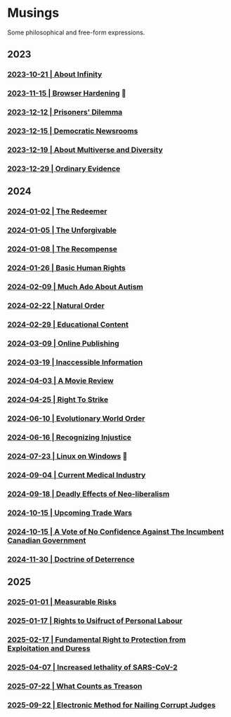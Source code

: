 # Musings

Some philosophical and free-form expressions.

## 2023

### [2023-10-21 | About Infinity](https://github.com/my-realm/musings/blob/main/about-infinity.md)

### [2023-11-15 | Browser Hardening](https://github.com/my-realm/musings/blob/main/browser-hardening.md) :high_brightness:

### [2023-12-12 | Prisoners' Dilemma](https://github.com/my-realm/musings/blob/main/prisoners-dilemma.md)

### [2023-12-15 | Democratic Newsrooms](https://github.com/my-realm/musings/blob/main/democratic-newsrooms.md)

### [2023-12-19 | About Multiverse and Diversity](https://github.com/my-realm/musings/blob/main/about-multiverse-and-diversity.md)

### [2023-12-29 | Ordinary Evidence](https://github.com/my-realm/musings/blob/main/ordinary-evidence.md)


## 2024

### [2024-01-02 | The Redeemer](https://github.com/my-realm/musings/blob/main/the-redeemer.md)

### [2024-01-05 | The Unforgivable](https://github.com/my-realm/musings/blob/main/the-unforgivable.md)

### [2024-01-08 | The Recompense](https://github.com/my-realm/musings/blob/main/the-recompense.md)

### [2024-01-26 | Basic Human Rights](https://github.com/my-realm/musings/blob/main/basic-human-rights.md)

### [2024-02-09 | Much Ado About Autism](https://github.com/my-realm/musings/blob/main/much-ado-about-autism.md)

### [2024-02-22 | Natural Order](https://github.com/my-realm/musings/blob/main/natural-order.md)

### [2024-02-29 | Educational Content](https://github.com/my-realm/musings/blob/main/educational-content.md)

### [2024-03-09 | Online Publishing](https://github.com/my-realm/musings/blob/main/online-publishing.md)

### [2024-03-19 | Inaccessible Information](https://github.com/my-realm/musings/blob/main/inaccessible-information.md)

### [2024-04-03 | A Movie Review](https://github.com/my-realm/musings/blob/main/a-movie-review.md)

### [2024-04-25 | Right To Strike](https://github.com/my-realm/musings/blob/main/right-to-strike.md)

### [2024-06-10 | Evolutionary World Order](https://github.com/my-realm/musings/blob/main/evolutionary-world-order.md)

### [2024-06-16 | Recognizing Injustice](https://github.com/my-realm/musings/blob/main/recognizing-injustice.md)

### [2024-07-23 | Linux on Windows](https://github.com/my-realm/musings/blob/main/linux-on-windows.md) :high_brightness: 

### [2024-09-04 | Current Medical Industry](https://github.com/my-realm/musings/blob/main/current-medical-industry.md#foundational-faults-and-flaws-within-corporate-policies-of-medical-and-healthcare-providers-in-india)

### [2024-09-18 | Deadly Effects of Neo-liberalism](https://github.com/my-realm/musings/blob/main/deadly-effects-of-neoliberalism.md)

### [2024-10-15 | Upcoming Trade Wars](https://github.com/my-realm/musings/blob/main/upcoming-trade-wars.md)

### [2024-10-15 | A Vote of No Confidence Against The Incumbent Canadian Government ](https://github.com/my-realm/musings/blob/main/a-vote-of-no-confidence-against-the-incumbent-canadian-government.md)

### [2024-11-30 | Doctrine of Deterrence](https://github.com/my-realm/musings/blob/main/doctrine-of-deterrence.md)

## 2025

### [2025-01-01 | Measurable Risks](https://github.com/my-realm/musings/blob/main/measurable-risks.md)

### [2025-01-17 | Rights to Usifruct of Personal Labour](https://github.com/my-realm/musings/blob/main/rights-to-usifruct-of-perosnal-labour.md)

### [2025-02-17 | Fundamental Right to Protection from Exploitation and Duress](https://github.com/my-realm/musings/blob/main/fundamental-right-to-protection-from-exploitation-and-duress.md)

### [2025-04-07 | Increased lethality of SARS-CoV-2](https://github.com/my-realm/musings/blob/main/increased-lethality-of-sars-cov-2.md)  

### [2025-07-22 | What Counts as Treason](https://github.com/my-realm/musings/blob/main/what_counts_as_treason.md) 
   
### [2025-09-22 | Electronic Method for Nailing Corrupt Judges](https://github.com/my-realm/musings/blob/main/nailed-it.md)    

